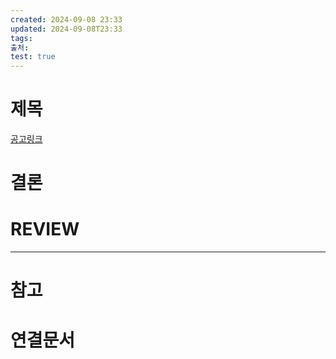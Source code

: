 ```yaml
---
created: 2024-09-08 23:33
updated: 2024-09-08T23:33
tags: 
출처: 
test: true
---
```

# 제목
[공고링크](https://www.jobkorea.co.kr/Recruit/GI_Read/45440709?Oem_Code=C1&sc=211)


# 결론

# REVIEW


---
# 참고

# 연결문서